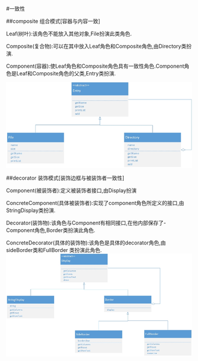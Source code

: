 #一致性



##composite 组合模式[容器与内容一致]

Leaf(树叶):该角色不能放入其他对象,File扮演此类角色.

Composite(复合物):可以在其中放入Leaf角色和Composite角色,由Directory类扮演.

Component(容器):使Leaf角色和Composite角色具有一致性角色.Component角色是Leaf和Composite角色的父类,Entry类扮演.

![UML](composite.jpg)

##decorator 装饰模式[装饰边框与被装饰者一致性]

Component(被装饰者):定义被装饰者接口,由Display扮演

ConcreteComponent(具体被装饰者):实现了component角色所定义的接口,由StringDisplay类扮演.

Decorator(装饰物):该角色与Component有相同接口,在他内部保存了-Component角色,Border类扮演此角色.

ConcreteDecorator(具体的装饰物):该角色是具体的decorator角色,由sideBorder类和FullBorder
类扮演此角色.
![UML](decorator.jpg)
